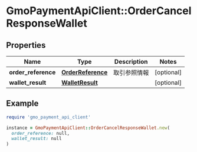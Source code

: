 # GmoPaymentApiClient::OrderCancelResponseWallet

## Properties

| Name | Type | Description | Notes |
| ---- | ---- | ----------- | ----- |
| **order_reference** | [**OrderReference**](OrderReference.md) | 取引参照情報  | [optional] |
| **wallet_result** | [**WalletResult**](WalletResult.md) |  | [optional] |

## Example

```ruby
require 'gmo_payment_api_client'

instance = GmoPaymentApiClient::OrderCancelResponseWallet.new(
  order_reference: null,
  wallet_result: null
)
```

